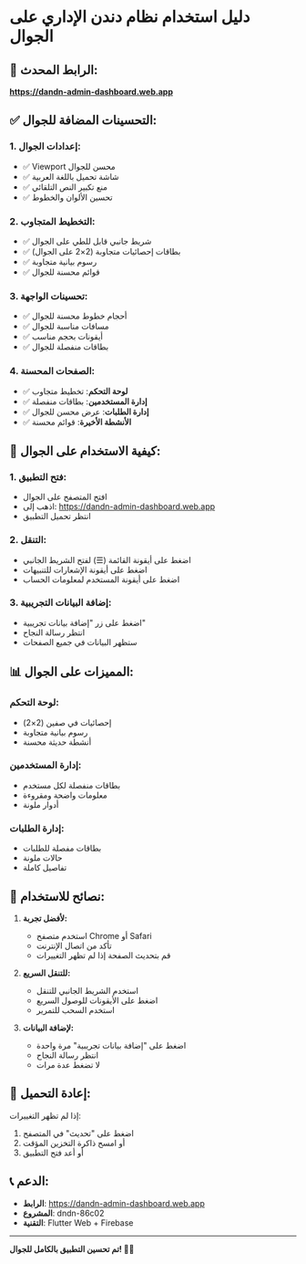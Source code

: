 # دليل استخدام نظام دندن الإداري على الجوال

## 📱 **الرابط المحدث:**
**https://dandn-admin-dashboard.web.app**

## ✅ **التحسينات المضافة للجوال:**

### 1. **إعدادات الجوال:**
- ✅ Viewport محسن للجوال
- ✅ شاشة تحميل باللغة العربية
- ✅ منع تكبير النص التلقائي
- ✅ تحسين الألوان والخطوط

### 2. **التخطيط المتجاوب:**
- ✅ شريط جانبي قابل للطي على الجوال
- ✅ بطاقات إحصائيات متجاوبة (2×2 على الجوال)
- ✅ رسوم بيانية متجاوبة
- ✅ قوائم محسنة للجوال

### 3. **تحسينات الواجهة:**
- ✅ أحجام خطوط محسنة للجوال
- ✅ مسافات مناسبة للجوال
- ✅ أيقونات بحجم مناسب
- ✅ بطاقات منفصلة للجوال

### 4. **الصفحات المحسنة:**
- ✅ **لوحة التحكم**: تخطيط متجاوب
- ✅ **إدارة المستخدمين**: بطاقات منفصلة
- ✅ **إدارة الطلبات**: عرض محسن للجوال
- ✅ **الأنشطة الأخيرة**: قوائم محسنة

## 🔧 **كيفية الاستخدام على الجوال:**

### 1. **فتح التطبيق:**
- افتح المتصفح على الجوال
- اذهب إلى: https://dandn-admin-dashboard.web.app
- انتظر تحميل التطبيق

### 2. **التنقل:**
- اضغط على أيقونة القائمة (☰) لفتح الشريط الجانبي
- اضغط على أيقونة الإشعارات للتنبيهات
- اضغط على أيقونة المستخدم لمعلومات الحساب

### 3. **إضافة البيانات التجريبية:**
- اضغط على زر "إضافة بيانات تجريبية"
- انتظر رسالة النجاح
- ستظهر البيانات في جميع الصفحات

## 📊 **المميزات على الجوال:**

### **لوحة التحكم:**
- إحصائيات في صفين (2×2)
- رسوم بيانية متجاوبة
- أنشطة حديثة محسنة

### **إدارة المستخدمين:**
- بطاقات منفصلة لكل مستخدم
- معلومات واضحة ومقروءة
- أدوار ملونة

### **إدارة الطلبات:**
- بطاقات مفصلة للطلبات
- حالات ملونة
- تفاصيل كاملة

## 🎯 **نصائح للاستخدام:**

1. **لأفضل تجربة:**
   - استخدم متصفح Chrome أو Safari
   - تأكد من اتصال الإنترنت
   - قم بتحديث الصفحة إذا لم تظهر التغييرات

2. **للتنقل السريع:**
   - استخدم الشريط الجانبي للتنقل
   - اضغط على الأيقونات للوصول السريع
   - استخدم السحب للتمرير

3. **لإضافة البيانات:**
   - اضغط على "إضافة بيانات تجريبية" مرة واحدة
   - انتظر رسالة النجاح
   - لا تضغط عدة مرات

## 🔄 **إعادة التحميل:**
إذا لم تظهر التغييرات:
1. اضغط على "تحديث" في المتصفح
2. أو امسح ذاكرة التخزين المؤقت
3. أو أعد فتح التطبيق

## 📞 **الدعم:**
- **الرابط**: https://dandn-admin-dashboard.web.app
- **المشروع**: dndn-86c02
- **التقنية**: Flutter Web + Firebase

---

**تم تحسين التطبيق بالكامل للجوال! 📱✨**
